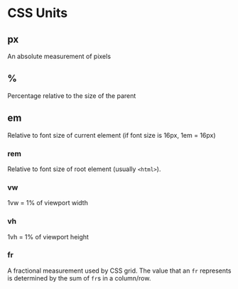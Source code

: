 # CSS Units

## px

An absolute measurement of pixels

## %

Percentage relative to the size of the parent

## em

Relative to font size of current element (if font size is 16px, 1em = 16px)

### rem

Relative to font size of root element (usually `<html>`).

### vw

1vw = 1% of viewport width

### vh

1vh = 1% of viewport height

### fr

A fractional measurement used by CSS grid. The value that an `fr` represents is determined by the sum of `fr`s in a column/row.
